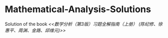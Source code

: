 # Mathematical-Analysis-Solutions
Solution of the book *<<数学分析（第3版）习题全解指南（上册） (陈纪修、徐惠平、周渊、金路、邱维元)>>*
